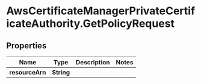 # AwsCertificateManagerPrivateCertificateAuthority.GetPolicyRequest

## Properties

Name | Type | Description | Notes
------------ | ------------- | ------------- | -------------
**resourceArn** | **String** |  | 


